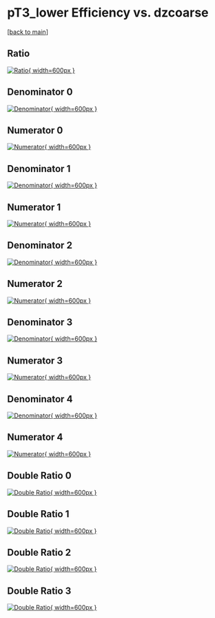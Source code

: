 # pT3_lower Efficiency vs. dzcoarse

[[back to main](./)]



## Ratio

[![Ratio](../mtv/var/pT3_lower_base_0_1_eff_dzcoarse.png){ width=600px }](../mtv/var/pT3_lower_base_0_1_eff_dzcoarse.pdf)

## Denominator 0

[![Denominator](../mtv/den/pT3_lower_base_0_1_eff_dzcoarse_den0.png){ width=600px }](../mtv/den/pT3_lower_base_0_1_eff_dzcoarse_den0.pdf)

## Numerator 0

[![Numerator](../mtv/num/pT3_lower_base_0_1_eff_dzcoarse_num0.png){ width=600px }](../mtv/num/pT3_lower_base_0_1_eff_dzcoarse_num0.pdf)

## Denominator 1

[![Denominator](../mtv/den/pT3_lower_base_0_1_eff_dzcoarse_den1.png){ width=600px }](../mtv/den/pT3_lower_base_0_1_eff_dzcoarse_den1.pdf)

## Numerator 1

[![Numerator](../mtv/num/pT3_lower_base_0_1_eff_dzcoarse_num1.png){ width=600px }](../mtv/num/pT3_lower_base_0_1_eff_dzcoarse_num1.pdf)

## Denominator 2

[![Denominator](../mtv/den/pT3_lower_base_0_1_eff_dzcoarse_den2.png){ width=600px }](../mtv/den/pT3_lower_base_0_1_eff_dzcoarse_den2.pdf)

## Numerator 2

[![Numerator](../mtv/num/pT3_lower_base_0_1_eff_dzcoarse_num2.png){ width=600px }](../mtv/num/pT3_lower_base_0_1_eff_dzcoarse_num2.pdf)

## Denominator 3

[![Denominator](../mtv/den/pT3_lower_base_0_1_eff_dzcoarse_den3.png){ width=600px }](../mtv/den/pT3_lower_base_0_1_eff_dzcoarse_den3.pdf)

## Numerator 3

[![Numerator](../mtv/num/pT3_lower_base_0_1_eff_dzcoarse_num3.png){ width=600px }](../mtv/num/pT3_lower_base_0_1_eff_dzcoarse_num3.pdf)

## Denominator 4

[![Denominator](../mtv/den/pT3_lower_base_0_1_eff_dzcoarse_den4.png){ width=600px }](../mtv/den/pT3_lower_base_0_1_eff_dzcoarse_den4.pdf)

## Numerator 4

[![Numerator](../mtv/num/pT3_lower_base_0_1_eff_dzcoarse_num4.png){ width=600px }](../mtv/num/pT3_lower_base_0_1_eff_dzcoarse_num4.pdf)

## Double Ratio 0

[![Double Ratio](../mtv/ratio/pT3_lower_base_0_1_eff_dzcoarse_ratio0.png){ width=600px }](../mtv/ratio/pT3_lower_base_0_1_eff_dzcoarse_ratio0.pdf)

## Double Ratio 1

[![Double Ratio](../mtv/ratio/pT3_lower_base_0_1_eff_dzcoarse_ratio1.png){ width=600px }](../mtv/ratio/pT3_lower_base_0_1_eff_dzcoarse_ratio1.pdf)

## Double Ratio 2

[![Double Ratio](../mtv/ratio/pT3_lower_base_0_1_eff_dzcoarse_ratio2.png){ width=600px }](../mtv/ratio/pT3_lower_base_0_1_eff_dzcoarse_ratio2.pdf)

## Double Ratio 3

[![Double Ratio](../mtv/ratio/pT3_lower_base_0_1_eff_dzcoarse_ratio3.png){ width=600px }](../mtv/ratio/pT3_lower_base_0_1_eff_dzcoarse_ratio3.pdf)

